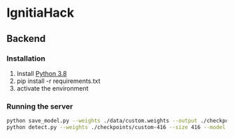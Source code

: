 # IgnitiaHack

## Backend 
### Installation
1. Install [Python 3.8](https://www.python.org/downloads/release/python-380/)
2. pip install -r requirements.txt
3. activate the environment

### Running the server
```bash
python save_model.py --weights ./data/custom.weights --output ./checkpoints/custom-416 --input_size 416 --model yolov4 
python detect.py --weights ./checkpoints/custom-416 --size 416 --model yolov4 --images ./data/images/car2.jpg --plate
```